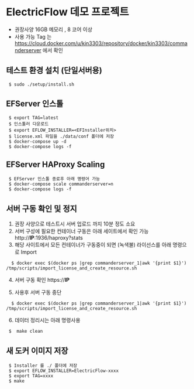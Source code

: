# ElectricFlow 데모 프로젝트

- 권장사양 16GB 메모리 , 8 코어 이상
- 사용 가능 Tag 는 https://cloud.docker.com/u/kin3303/repository/docker/kin3303/commanderserver 에서 확인

## 테스트 환경 설치 (단일서버용)

```console
 $ sudo ./setup/install.sh
 ```

## EFServer 인스톨 

```console
 $ export TAG=latest
 $ 인스톨러 다운로드
 $ export EFLOW_INSTALLER=<EFInstaller위치>
 $ license.xml 파일을 ./data/conf 폴더에 저장
 $ docker-compose up -d
 $ docker-compose logs -f
```

## EFServer HAProxy Scaling 

```console
 $ EFServer 인스톨 종료후 아래 명령어 가능
 $ docker-compose scale commanderserver=n
 $ docker-compose logs -f
```

## 서버 구동 확인 및 정지

1. 권장 사양으로 테스트시 서버 업로드 까지 10분 정도 소요
2. 서버 구성에 필요한 컨테이너 구동은 아래 세이트에서 확인 가능
   http://****IP****:1936/haproxy?stats
3. 해당 사이트에서 모든 컨테이너가 구동중이 되면 (녹색불) 라이선스를 아래 명령으로 Import
```console
  $ docker exec $(docker ps |grep commanderserver_1|awk '{print $1}')   /tmp/scripts/import_license_and_create_resource.sh
```
4. 서버 구동 확인 
  https://****IP****
 
5. 사용후 서버 구동 중단
```console
  $ docker exec $(docker ps |grep commanderserver_1|awk '{print $1}')   /tmp/scripts/import_license_and_create_resource.sh
``` 

6. 데이터 정리시는 아래 명령사용
```console
 $  make clean
```

## 새 도커 이미지 저장

```console
 $ Installer 를 ./ 폴더에 저장
 $ export EFLOW_INSTALLER=ElectricFlow-xxxx
 $ export TAG=xxxx
 $ make
``` 

